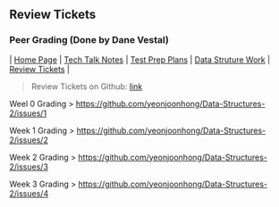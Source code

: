 ## Review Tickets
### Peer Grading (Done by Dane Vestal)

| [Home Page](https://yeonjoonhong.github.io/Data-Structures-2/) | [Tech Talk Notes](../Tech%20Talk%20Notes) | [Test Prep Plans](../Test%20Prep%20Plans) | [Data Struture Work](../Data%20Structure%20Work) | [Review Tickets](../Review%20Tickets) |

> Review Tickets on Github: [link](https://github.com/yeonjoonhong/Data-Structures-2/issues)

Weel 0 Grading > https://github.com/yeonjoonhong/Data-Structures-2/issues/1

Week 1 Grading > https://github.com/yeonjoonhong/Data-Structures-2/issues/2

Week 2 Grading > https://github.com/yeonjoonhong/Data-Structures-2/issues/3

Week 3 Grading > https://github.com/yeonjoonhong/Data-Structures-2/issues/4
